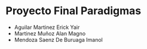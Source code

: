# Proyecto Final Paradigmas
- Aguilar Martinez Erick Yair
- Martinez Muñoz Alan Magno
- Mendoza Saenz De Buruaga Imanol
